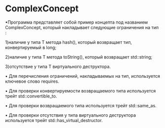 # ComplexConcept
•Программа представляет собой пример концепта под названием ComplexConcept, который накладывает следующие ограничения на тип :

 1)наличие у типа T метода hash(), который возвращает тип, конвертируемый в long;
 
 2)наличие у типа T метода toString(), который возвращает std::string;
 
 3)отсутствие у типа T виртуального деструктора.
 
• Для перечисления ограничений, накладываемых на тип, используется ключевое слово requires.

• Для проверки конвертируемости возвращаемого типа используется трейт std::convertible_to.

• Для проверки возвращаемого типа используется трейт std::same_as.

• Для проверки отсутствия у типа виртуального деструктора используется трейт std::has_virtual_destructor.

